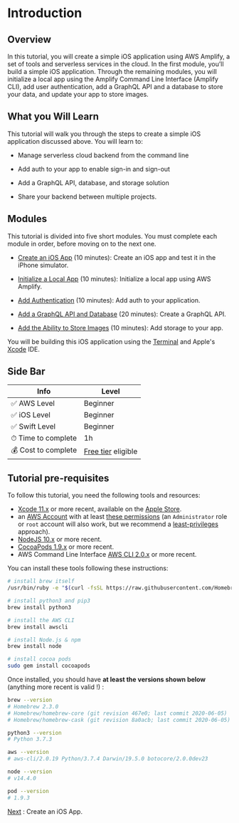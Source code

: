 # Introduction

## Overview

In this tutorial, you will create a simple iOS application using AWS Amplify, a set of tools and serverless services in the cloud. In the first module, you’ll build a simple iOS application. Through the remaining modules, you will initialize a local app using the Amplify Command Line Interface (Amplify CLI), add user authentication, add a GraphQL API and a database to store your data, and update your app to store images.

## What you Will Learn

This tutorial will walk you through the steps to create a simple iOS application discussed above. You will learn to:

- Manage serverless cloud backend from the command line

- Add auth to your app to enable sign-in and sign-out

- Add a GraphQL API, database, and storage solution

- Share your backend between multiple projects.

## Modules

This tutorial is divided into five short modules. You must complete each module in order, before moving on to the next one.

- [Create an iOS App](02_create_ios_app.md) (10 minutes): Create an iOS app and test it in the iPhone simulator.

- [Initialize a Local App](03_initialize_amplify.md) (10 minutes): Initialize a local app using AWS Amplify.

- [Add Authentication](04_add_authentication.md) (10 minutes): Add auth to your application.

- [Add a GraphQL API and Database](05_add_api_database.md) (20 minutes): Create a GraphQL API.

- [Add the Ability to Store Images](06_add_storage.md) (10 minutes): Add storage to your app.

You will be building this iOS application using the [Terminal](https://support.apple.com/en-gb/guide/terminal/welcome/mac) and Apple's [Xcode](https://developer.apple.com/xcode/) IDE.

## Side Bar

| Info | Level |
| --- | --- |
| ✅ AWS Level    | Beginner |
| ✅ iOS Level    | Beginner |
| ✅ Swift Level  | Beginner |
| ⏱ Time to complete | 1h |
| 💰 Cost to complete | [Free tier](https://aws.amazon.com/free) eligible |

## Tutorial pre-requisites

To follow this tutorial, you need the following tools and resources:

- [Xcode 11.x](https://developer.apple.com/xcode/) or more recent, available on the [Apple Store](https://apps.apple.com/us/app/xcode/id497799835?mt=12s).
- an [AWS Account](https://portal.aws.amazon.com/billing/signup#/start) with at least [these permissions](/amplify-policy.json) (an `Administrator` role or `root` account will also work, but we recommend a [least-privileges](https://docs.aws.amazon.com/IAM/latest/UserGuide/best-practices.html#grant-least-privilege) approach).
- [NodeJS 10.x](https://nodejs.org/en/download/) or more recent.
- [CocoaPods 1.9.x](https://cocoapods.org/) or more recent.
- AWS Command Line Interface [AWS CLI 2.0.x](https://docs.aws.amazon.com/cli/latest/userguide/cli-chap-install.html) or more recent.

You can install these tools following these instructions:

```zsh
# install brew itself
/usr/bin/ruby -e "$(curl -fsSL https://raw.githubusercontent.com/Homebrew/install/master/install)"

# install python3 and pip3
brew install python3

# install the AWS CLI
brew install awscli

# install Node.js & npm
brew install node

# install cocoa pods
sudo gem install cocoapods
```

Once installed, you should have **at least the versions shown below** (anything more recent is valid !) :

```zsh
brew --version
# Homebrew 2.3.0
# Homebrew/homebrew-core (git revision 467e0; last commit 2020-06-05)
# Homebrew/homebrew-cask (git revision 8a0acb; last commit 2020-06-05)

python3 --version
# Python 3.7.3

aws --version
# aws-cli/2.0.19 Python/3.7.4 Darwin/19.5.0 botocore/2.0.0dev23

node --version
# v14.4.0

pod --version
# 1.9.3
```

[Next](/02_create_ios_app.md) : Create an iOS App.